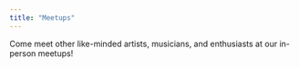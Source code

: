 ```yaml
---
title: "Meetups"  
---
```


Come meet other like-minded artists, musicians, and enthusiasts at our in-person meetups!
